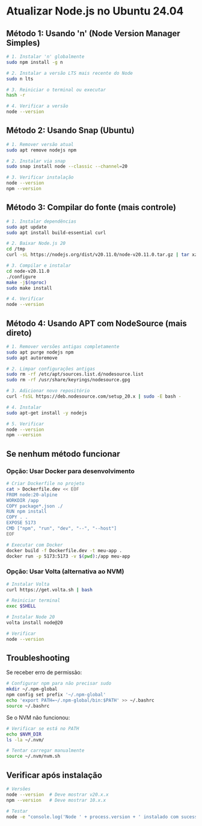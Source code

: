 # Atualizar Node.js no Ubuntu 24.04

## Método 1: Usando 'n' (Node Version Manager Simples)

```bash
# 1. Instalar 'n' globalmente
sudo npm install -g n

# 2. Instalar a versão LTS mais recente do Node
sudo n lts

# 3. Reiniciar o terminal ou executar
hash -r

# 4. Verificar a versão
node --version
```

## Método 2: Usando Snap (Ubuntu)

```bash
# 1. Remover versão atual
sudo apt remove nodejs npm

# 2. Instalar via snap
sudo snap install node --classic --channel=20

# 3. Verificar instalação
node --version
npm --version
```

## Método 3: Compilar do fonte (mais controle)

```bash
# 1. Instalar dependências
sudo apt update
sudo apt install build-essential curl

# 2. Baixar Node.js 20
cd /tmp
curl -sL https://nodejs.org/dist/v20.11.0/node-v20.11.0.tar.gz | tar xz

# 3. Compilar e instalar
cd node-v20.11.0
./configure
make -j$(nproc)
sudo make install

# 4. Verificar
node --version
```

## Método 4: Usando APT com NodeSource (mais direto)

```bash
# 1. Remover versões antigas completamente
sudo apt purge nodejs npm
sudo apt autoremove

# 2. Limpar configurações antigas
sudo rm -rf /etc/apt/sources.list.d/nodesource.list
sudo rm -rf /usr/share/keyrings/nodesource.gpg

# 3. Adicionar novo repositório
curl -fsSL https://deb.nodesource.com/setup_20.x | sudo -E bash -

# 4. Instalar
sudo apt-get install -y nodejs

# 5. Verificar
node --version
npm --version
```

## Se nenhum método funcionar

### Opção: Usar Docker para desenvolvimento

```bash
# Criar Dockerfile no projeto
cat > Dockerfile.dev << EOF
FROM node:20-alpine
WORKDIR /app
COPY package*.json ./
RUN npm install
COPY . .
EXPOSE 5173
CMD ["npm", "run", "dev", "--", "--host"]
EOF

# Executar com Docker
docker build -f Dockerfile.dev -t meu-app .
docker run -p 5173:5173 -v $(pwd):/app meu-app
```

### Opção: Usar Volta (alternativa ao NVM)

```bash
# Instalar Volta
curl https://get.volta.sh | bash

# Reiniciar terminal
exec $SHELL

# Instalar Node 20
volta install node@20

# Verificar
node --version
```

## Troubleshooting

Se receber erro de permissão:
```bash
# Configurar npm para não precisar sudo
mkdir ~/.npm-global
npm config set prefix '~/.npm-global'
echo 'export PATH=~/.npm-global/bin:$PATH' >> ~/.bashrc
source ~/.bashrc
```

Se o NVM não funcionou:
```bash
# Verificar se está no PATH
echo $NVM_DIR
ls -la ~/.nvm/

# Tentar carregar manualmente
source ~/.nvm/nvm.sh
```

## Verificar após instalação

```bash
# Versões
node --version  # Deve mostrar v20.x.x
npm --version   # Deve mostrar 10.x.x

# Testar
node -e "console.log('Node ' + process.version + ' instalado com sucesso!')"
```
